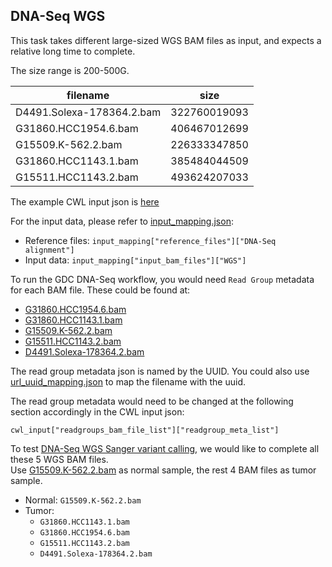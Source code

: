 ## DNA-Seq WGS

This task takes different large-sized WGS BAM files as input, and expects a relative long time to complete.

The size range is 200-500G.

filename|size
--------|----
D4491.Solexa-178364.2.bam|322760019093
G31860.HCC1954.6.bam|406467012699
G15509.K-562.2.bam|226333347850
G31860.HCC1143.1.bam|385484044509
G15511.HCC1143.2.bam|493624207033

The example CWL input json is [here](wgs.input.json)

For the input data, please refer to [input_mapping.json](../../input_mapping/input_mapping.json):
* Reference files: `input_mapping["reference_files"]["DNA-Seq alignment"]`
* Input data: `input_mapping["input_bam_files"]["WGS"]`

To run the GDC DNA-Seq workflow, you would need `Read Group` metadata for each BAM file. These could be found at:
* [G31860.HCC1954.6.bam](../../readgroup_metadata/WGS/65381caa-94d6-4a2f-8d1c-a80c6493c401.json)
* [G31860.HCC1143.1.bam](../../readgroup_metadata/WGS/a392a7cb-6edc-4076-93c5-fccb10b01819.json)
* [G15509.K-562.2.bam](../../readgroup_metadata/WGS/b5cc3b41-ce83-478a-a8da-c59cf589077e.json)
* [G15511.HCC1143.2.bam](../../readgroup_metadata/WGS/d41a889a-5eaa-49fd-b92c-68a0b9f07c87.json)
* [D4491.Solexa-178364.2.bam](../../readgroup_metadata/WGS/ee04ea82-3604-4cdd-b2d8-9c8a3de9ba38.json)

The read group metadata json is named by the UUID. You could also use [url_uuid_mapping.json](../../input_mapping/url_uuid_mapping.tsv) to map the filename with the uuid. </br>

The read group metadata would need to be changed at the following section accordingly in the CWL input json:

`cwl_input["readgroups_bam_file_list"]["readgroup_meta_list"]`

To test [DNA-Seq WGS Sanger variant calling](../../tasks/WGS-Sanger/README.md), we would like to complete all these 5 WGS BAM files. </br>
Use [G15509.K-562.2.bam](../../readgroup_metadata/WGS/65381caa-94d6-4a2f-8d1c-a80c6493c401.json) as normal sample, the rest 4 BAM files as tumor sample.

* Normal: `G15509.K-562.2.bam`
* Tumor:
  * `G31860.HCC1143.1.bam`
  * `G31860.HCC1954.6.bam`
  * `G15511.HCC1143.2.bam`
  * `D4491.Solexa-178364.2.bam`
